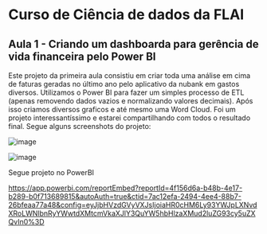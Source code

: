 # Curso de Ciência de dados da FLAI


## Aula 1 - Criando um dashboarda para gerência de vida financeira pelo Power BI 

Este projeto da primeira aula consistiu em criar toda uma análise em cima de faturas geradas no último ano pelo aplicativo da nubank em gastos diversos. Utilizamos o Power BI para fazer um simples processo de ETL (apenas removendo dados vazios e normalizando valores decimais). Após isso criamos diversos graficos e até mesmo uma Word Cloud. Foi um projeto interessantíssimo e estarei compartilhando com todos o resultado final. Segue alguns screenshots do projeto:

![image](https://user-images.githubusercontent.com/25200855/123723839-a238f080-d861-11eb-8639-cc5ddb3cac43.png)


![image](https://user-images.githubusercontent.com/25200855/123723873-b1b83980-d861-11eb-83cb-7f882eeec535.png)



Segue projeto no PowerBI

https://app.powerbi.com/reportEmbed?reportId=4f156d6a-b48b-4e17-b289-b0f713689815&autoAuth=true&ctid=7ac12efa-2494-4ee4-88b7-26bfeaa77a48&config=eyJjbHVzdGVyVXJsIjoiaHR0cHM6Ly93YWJpLXNvdXRoLWNlbnRyYWwtdXMtcmVkaXJlY3QuYW5hbHlzaXMud2luZG93cy5uZXQvIn0%3D
